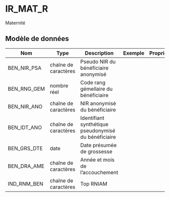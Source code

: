 # IR_MAT_R

Maternité


## Modèle de données

|Nom|Type|Description|Exemple|Propriétés|
|-|-|-|-|-|
|BEN_NIR_PSA|chaîne de caractères|Pseudo NIR du bénéficiaire anonymisé|||
|BEN_RNG_GEM|nombre réel|Code rang gémellaire du bénéficiaire|||
|BEN_NIR_ANO|chaîne de caractères|NIR anonymisé du bénéficiaire|||
|BEN_IDT_ANO|chaîne de caractères|Identifiant synthétique pseudonymisé du bénéficiaire|||
|BEN_GRS_DTE|date|Date présumée de grossesse|||
|BEN_DRA_AME|chaîne de caractères|Année et mois de l’accouchement|||
|IND_RNM_BEN|chaîne de caractères|Top RNIAM|||
